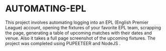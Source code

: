 # AUTOMATING-EPL
This project involves automating logging into an EPL (English Premier League) account, opening the fixtures of your favorite EPL team, scrapping the page, generating a table of upcoming matches with their dates and venue. Also it takes a full page screenshot of the upcoming fixtures. The project was completed using PUPEETEER and NodeJS .
